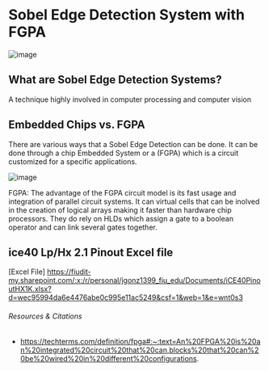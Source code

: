 # Sobel Edge Detection System with FGPA 
![image](https://github.com/user-attachments/assets/fd6eff4e-ab69-41b2-a017-66208e638eda)





## What are Sobel Edge Detection Systems? 
A technique highly involved in computer processing and computer vision 


## Embedded Chips vs. FGPA 
There are various ways that a Sobel Edge Detection can be done. It can be done through a chip Embedded System or a (FGPA) which is a 
circuit customized for a specific applications. 


![image](https://github.com/user-attachments/assets/a38a9b16-0486-4e73-a4c6-34c380f13d95)


FGPA: The advantage of the FGPA circuit model is its fast usage and integration of parallel circuit systems. It can virtual cells that can be inolved in the creation of logical arrays 
making it faster than hardware chip processors. They do rely on HLDs which assign a gate to a boolean operator and can link several gates together. 

## ice40 Lp/Hx 2.1 Pinout Excel file
[Excel File] https://fiudit-my.sharepoint.com/:x:/r/personal/jgonz1399_fiu_edu/Documents/iCE40PinoutHX1K.xlsx?d=wec95994da6e4476abe0c995e11ac5249&csf=1&web=1&e=wnt0s3




###### Resources & Citations 
- https://techterms.com/definition/fpga#:~:text=An%20FPGA%20is%20an%20integrated%20circuit%20that%20can,blocks%20that%20can%20be%20wired%20in%20different%20configurations.
